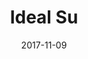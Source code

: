---
title: 'Ideal Su'
description: <p>We have queried the question "How should be the ideal water". Our motto was "Your ideal water". During the development, we have specified the target audience in terms of their social status. These statues were defined as B1, B2, C1, C2 which correspond to interest and interact rates of digital sources. After that, we follow a story-based model to establish emotional ties with customers and the brand. The "ideal" story starts with rain on the top of Toros mountain, it flows down to the ground. It is filtered after 15 years-long journey. It gains its minerals and pH to achieves the "ideal" that is aimed by nature. You can see the story starts with only a drop in an animated way.</p>
address: idealsu.com.tr
url: http://idealsu.com.tr
date: 2017-11-09
image: /images/projects/idealsu.jpg
attachmentName : 'Case Study'
attachmentUrl : '/projects/idealsu.jpg'
---
